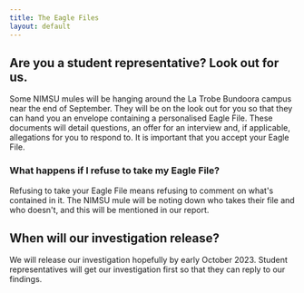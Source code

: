 ```yaml
---
title: The Eagle Files
layout: default
---
```

## Are you a student representative? Look out for us. 
Some NIMSU mules will be hanging around the La Trobe Bundoora campus near the end of September. 
They will be on the look out for you so that they can hand you an envelope containing a personalised Eagle File. 
These documents will detail questions, an offer for an interview and, if applicable, allegations for you to 
respond to. It is important that you accept your Eagle File. 
### What happens if I refuse to take my Eagle File?
Refusing to take your Eagle File means refusing to comment on what's contained in it. 
The NIMSU mule will be noting down who takes their file and who doesn't, and this will be
mentioned in our report.

## When will our investigation release?
We will release our investigation hopefully by early October 2023. 
Student representatives will get our investigation first so that they can reply to our findings. 
